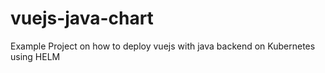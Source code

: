# vuejs-java-chart
Example Project on how to deploy vuejs with java backend on Kubernetes using HELM
